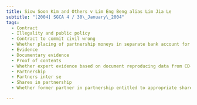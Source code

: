 ```yaml
---
title: Siow Soon Kim and Others v Lim Eng Beng alias Lim Jia Le 
subtitle: "[2004] SGCA 4 / 30\_January\_2004"
tags:
  - Contract
  - Illegality and public policy
  - Contract to commit civil wrong
  - Whether placing of partnership moneys in separate bank account for tax evasion purposes tainted those moneys with illegality
  - Evidence
  - Documentary evidence
  - Proof of contents
  - Whether expert evidence based on document reproducing data from CD-ROM not admitted in evidence was admissible
  - Partnership
  - Partners inter se
  - Shares in partnership
  - Whether former partner in partnership entitled to appropriate share in partnership assets

---
```


